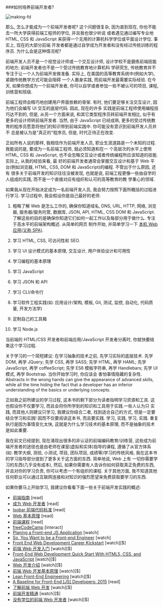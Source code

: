 ###如何培养前端开发者?

![making-fd](https://raw.githubusercontent.com/dwqs/fedHandlebook/master/images/made-fd.png)

那么, 怎么才能成为一个前端开发者呢? 这个问题很复杂, 因为直到现在, 你也不能去一所大学获得前端工程师的学位, 并且我也很少听说
或者遇见通过编写专业地 HTML, CSS 和 JavaScript 来获得一个无用的计算机科学学位或平面设计学位. 事实上, 现在的大部分前端
开发者都是通过自学成为开发者和没有经过传统训练的程序员. 为什么会是这种情况呢?

前端开发人员不是一个视觉设计师或一个交互设计师, 设计学校不是磨练前端技能的地方; 前端开发者也不是一个受过传统教育地计算机科
学研究生, 传统教育并不专注于让一个人为前端开发做准备. 实际上, 在美国的高等教育系统中(例如大学), 紧跟传统教学方式可能会阻碍
一个人置身实践, 而前端开发最需要实际经验. 在今天, 如果你想成为一个前端开发者, 你可以自学或者参加一些不被认可的项目, 课程,
训练营和班级.
 
前端工程师会精巧地创建用户界面依赖的骨架. 有时, 他们要足够关注交互设计, 因为他们会编写 UI 交互的底层代码. 因此, 现在的许多
实践是前端工程师使用编程技巧达不到的, 但是, 从另一个方面来说, 和其它类型程序员转前端开发相比, 似乎有更多的设计师转前端开发者.
当然, 由于 JavaScript 已经成熟, 更多的受过传统教育的程序员愿意将他们的知识带到前端实践中. 你可能没有意识到前端开发人员并不
总是被认为是"真正的"程序员, 但是, 时代正待正在改变.

正如所有人说的那样, 我相信作为前端开发人员, 职业生涯道路是一个未知的过程. 我能说的是, 要成为一名前端工程师, 就必须知道和在一
个高层次的水平上使用 HTML, CSS 和 JavaScript, 也不会忽略交互设计或者传统编程所应该知道的技能. 实际上, 从我的经验来看, 最
好的前端开发者通常会掌握交互设计和基于 Web 平台(例如浏览器, HTML, CSS, DOM 和 JavaScript)的编程. 不管出于什么原因, 还有
很多关于前端开发的知识往往没被发现, 也就是说, 前端工程更像一些由自学的人组成的实践, 而不是一个直接对应有组织和认可的高等教育的教
学重心的领域.

如果我从现在开始决定成为一名前端开发人员, 我会努力按照下面所概括的过程进行学习. 学习过程中, 我会假设你是自己最好的老师.

1. 粗略了解 Web 是怎么工作的, 确保你知道域名, DNS, URL, HTTP, 网络, 浏览器, 服务器/服务托管, 数据库, JSON, API, HTML, CSS
   DOM 和 JavaScript. 了解这些的目的是确保你知道它们如何一起工作以及每部分用于做什么. 专注于高水平的前端架构概述. 从简单的网页
   制作开始, 并简单学习一下 [本机 Web 应用(又称 SPA)](https://blog.andyet.com/2015/01/22/native-web-apps).

2. 学习 HTML, CSS, 可访问性和 SEO.

3. 学习 UI 设计模式的基本原理, 交互设计, 用户体验设计和可用性

4. 学习编程的基本原理

5. 学习 JavaScript

6. 学习 JSON 和 API

7. 学习 CLI/命令行

8. 学习软件工程实践(如: 应用设计/架构, 模板, Git, 测试, 监控, 自动化, 代码质量, 开发方法学)

9. 定制自己的工具箱

10. 学习 Node.js

当前端的 HTML/CSS 开发者和前端应用/JavaScript 开发者分离时, 你就快要结束这个学习过程.

关于学习的一个简短建议: 在学习抽象的技术之前, 先学习实际的底层技术. 先学 DOM, 再学 JQuery; 先学 CSS, 再学 SASS; 先学 HTML, 再学 HAML;
先学 JavaScript, 再学 coffeeScript; 先学 ES6 模板字符串, 再学 Handlebars; 先学 UI 模式, 再学 Bootstrap. 当你开始学习时, 你应该会
害怕事情隐藏的复杂性. Abstracts in the wrong hands can give the appearance of advanced skills, while all the time hiding 
the fact that a developer has an inferior understanding of the basics or underlying concepts.

正如我之前所建议的学习过程, 这本书的剩下部分为读者指明学习资源和工具. 这也假设你不仅要学习, 而且会将你所学到的知识和工具用于实践.一些人认为只
实践, 而其他人则建议只学习, 我建议你结合二者, 找到适合自己的方式, 但是一定要结合学习和实践! 因而不仅要阅读这本书, 而且要实践. 学习, 实践, 学习,
实践. 重复执行是因为事情变化太快, 这就是为什么学习技术的基本原理, 而不是抽象的技术是如此重要.

我在前文已经提到, 现在涌现出很多的非认证的前端编码教育/训练营, 这些成为前端开发者的途径也是由老师在课室(虚拟和实体)指导的课程, 遵循了从官方体系
(如: 教学大纲, 测验, 小测试, 项目, 团队项目, 成绩等)学习的传统风格, 我在这本书的学习指导部分提到了更多关于这方面的东西. 简单地说, Web 上有
一切你需要学习的东西(几乎没有成本), 然后, 如果你需要有人告诉你如何获取真正免费的东西, 并且对你的学习负责, 你可以考虑一个有组织的课程. 关于其他方面,
我不知道其他任何职业可以通过互联网连接和对知识的强烈愿望来免费获取要学习的东西.

如果你要马上开始学习, 我建议你看看下面一些关于前端开发实践的概述:

* [前端指南](https://github.com/bendc/frontend-guidelines) [read]
* [成为 Web 开发者](http://www.yellowshoe.com.au/standards) [read]
* [Isobar 前端代码标准](http://isobar-idev.github.io/code-standards/) [read]
* [Web 基本原理](https://developers.google.com/web/fundamentals) [read]
* [前端课程](https://gist.github.com/stevekinney/03027e71aac341af14a2) [read]
* [freeCodeCamp](http://freecodecamp.com/) [interact]
* [Planing a Front-end JS Application](https://www.youtube.com/watch?v=q4zEGkjTBFA) [watch]
* [So, You Want to be a Front-end Engineer](https://www.youtube.com/watch?v=Lsg84NtJbmI) [watch]
* [Front End Web Development Career Kickstart](http://www.pluralsight.com/courses/front-end-web-development-career-kickstart) [watch][$]
* [前端 Web 开发入门](http://www.pluralsight.com/courses/front-end-web-development-get-started) [watch][$]
* [Front-End Web Development Quick Start With HTML5, CSS, and JavaScript](http://www.pluralsight.com/courses/front-end-web-app-html5-javascript-css) [watch][$]
* [Web 开发介绍](https://frontendmasters.com/courses/web-development/) [watch][$]
* [前端 Web 开发基本原理](https://www.udemy.com/foundations-of-front-end-development/) [watch][$]
* [Lean Front-End Engineering](https://frontendmasters.com/courses/lean-front-end-engineering/) [watch][$]
* [A Baseline for Front-End [JS] Developers: 2015](http://rmurphey.com/blog/2015/03/23/a-baseline-for-front-end-developers-2015/) [read]
* [了解前端 Web 开发](https://teamtreehouse.com/tracks/front-end-web-development) [watch][$]
* [前端开发精通](https://mijingo.com/products/bundles/front-end-dev-mastery/) [watch][$]
* [没有学位的前端 Web 开发者](https://www.udacity.com/course/front-end-web-developer-nanodegree--nd001) [watch][$]



 